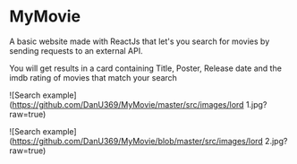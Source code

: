 # MyMovie

A basic website made with ReactJs that let's you search for movies by sending requests to an external API.

You will get results in a card containing Title, Poster, Release date and the imdb rating of movies that match your search

![Search example](https://github.com/DanU369/MyMovie/master/src/images/lord 1.jpg?raw=true)

![Search example](https://github.com/DanU369/MyMovie/blob/master/src/images/lord 2.jpg?raw=true)
